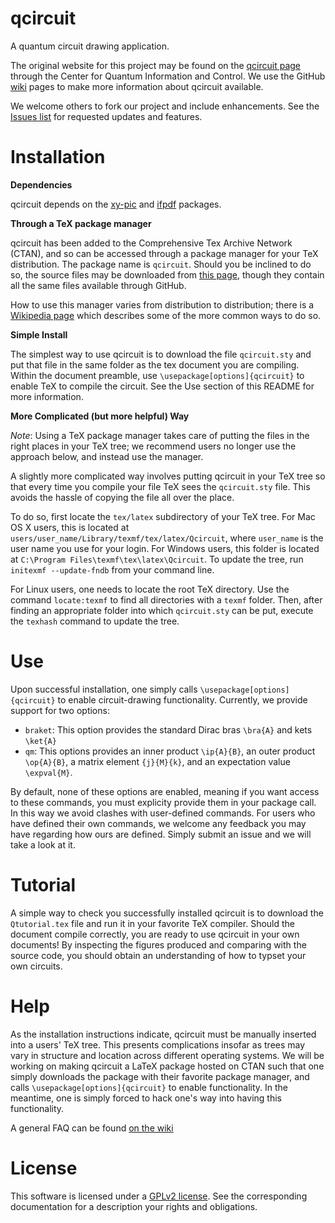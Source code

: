qcircuit
===============

A quantum circuit drawing application.

The original website for this project may be found on the [qcircuit page](http://physics.unm.edu/CQuIC/Qcircuit/) through the Center for Quantum Information and Control. We use the GitHub [wiki](https://github.com/CQuIC-GitHub/qcircuit/wiki) pages to make more information about qcircuit available.

We welcome others to fork our project and include enhancements. See the [Issues list](https://github.com/CQuIC-GitHub/qcircuit/issues?state=open) for requested updates and features.

Installation
========
**Dependencies**

qcircuit depends on the [xy-pic](http://www.tug.org/applications/Xy-pic/) and [ifpdf](http://www.ctan.org/pkg/ifpdf) packages.

**Through a TeX package manager**

qcircuit has been added to the Comprehensive Tex Archive Network (CTAN), and so can be accessed through a package manager for your TeX distribution. The package name is `qcircuit`. Should you be inclined to do so, the source files may be downloaded from [this page](http://ctan.org/pkg/qcircuit), though they contain all the same files available through GitHub.

How to use this manager varies from distribution to distribution; there is a [Wikipedia page](https://en.wikibooks.org/wiki/LaTeX/Installing_Extra_Packages) which describes some of the more common ways to do so. 

**Simple Install**

The simplest way to use qcircuit is to download the file `qcircuit.sty` and put that file in the same folder as the tex document you are compiling. Within the document preamble, use `\usepackage[options]{qcircuit}` to enable TeX to compile the circuit. See the Use section of this README for more information.

**More Complicated (but more helpful) Way**

*Note*: Using a TeX package manager takes care of putting the files in the right places in your TeX tree; we recommend users no longer use the approach below, and instead use the manager.

A slightly more complicated way involves putting qcircuit in your TeX tree so that every time you compile your file TeX sees the `qcircuit.sty` file. This avoids the hassle of copying the file all over the place.

To do so, first locate the `tex/latex` subdirectory of your TeX tree. For Mac OS X users, this is located at `users/user_name/Library/texmf/tex/latex/Qcircuit`, where `user_name` is the user name you use for your login. For Windows users, this folder is located at `C:\Program Files\texmf\tex\latex\Qcircuit`. To update the tree, run `initexmf --update-fndb` from your command line.

For Linux users, one needs to locate the root TeX directory. Use the command `locate:texmf` to find all directories with a `texmf` folder. Then, after finding an appropriate folder into which `qcircuit.sty` can be put, execute the `texhash` command to update the tree.

Use
======
Upon successful installation, one simply calls `\usepackage[options]{qcircuit}` to enable circuit-drawing functionality. Currently, we provide support for two options:

* `braket`: This option provides the standard Dirac bras `\bra{A}` and kets `\ket{A}`
* `qm`: This options provides an inner product `\ip{A}{B}`, an outer product `\op{A}{B}`, a matrix element `{j}{M}{k}`, and an expectation value `\expval{M}`.

By default, none of these options are enabled, meaning if you want access to these commands, you must explicity provide them in your package call. In this way we avoid clashes with user-defined commands. For users who have defined their own commands, we welcome any feedback you may have regarding how ours are defined. Simply submit an issue and we will take a look at it.

Tutorial
=========
A simple way to check you successfully installed qcircuit is to download the `Qtutorial.tex` file and run it in your favorite TeX compiler. Should the document compile correctly, you are ready to use qcircuit in your own documents! By inspecting the figures produced and comparing with the source code, you should obtain an understanding of how to typset your own circuits.

Help
=======

As the installation instructions indicate, qcircuit must be manually inserted into a users' TeX tree. This presents complications insofar as trees may vary in structure and location across different operating systems. We will be working on making qcircuit a LaTeX package hosted on CTAN such that one simply downloads the package with their favorite package manager, and calls `\usepackage[options]{qcircuit}` to enable functionality. In the meantime, one is simply forced to hack one's way into having this functionality.

A general FAQ can be found [on the wiki](https://github.com/CQuIC-GitHub/qcircuit/wiki/FAQ)

License
========
This software is licensed under a [GPLv2 license](https://www.gnu.org/licenses/gpl-2.0.html). See the corresponding documentation for a description your rights and obligations. 

